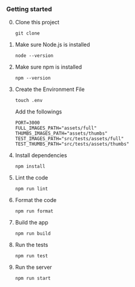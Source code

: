 
### Getting started

0.  Clone this project

        git clone

1.  Make sure Node.js is installed

        node --version

2.  Make sure npm is installed

        npm --version

3.  Create the Environment File

        touch .env

    Add the followings

        PORT=3000
        FULL_IMAGES_PATH="assets/full"
        THUMBS_IMAGES_PATH="assets/thumbs"
        TEST_IMAGES_PATH="src/tests/assets/full"
        TEST_THUMBS_PATH="src/tests/assets/thumbs"

4.  Install dependencies

        npm install

5.  Lint the code

        npm run lint

6.  Format the code

        npm run format

7.  Build the app

        npm run build

8.  Run the tests

        npm run test

9.  Run the server

        npm run start